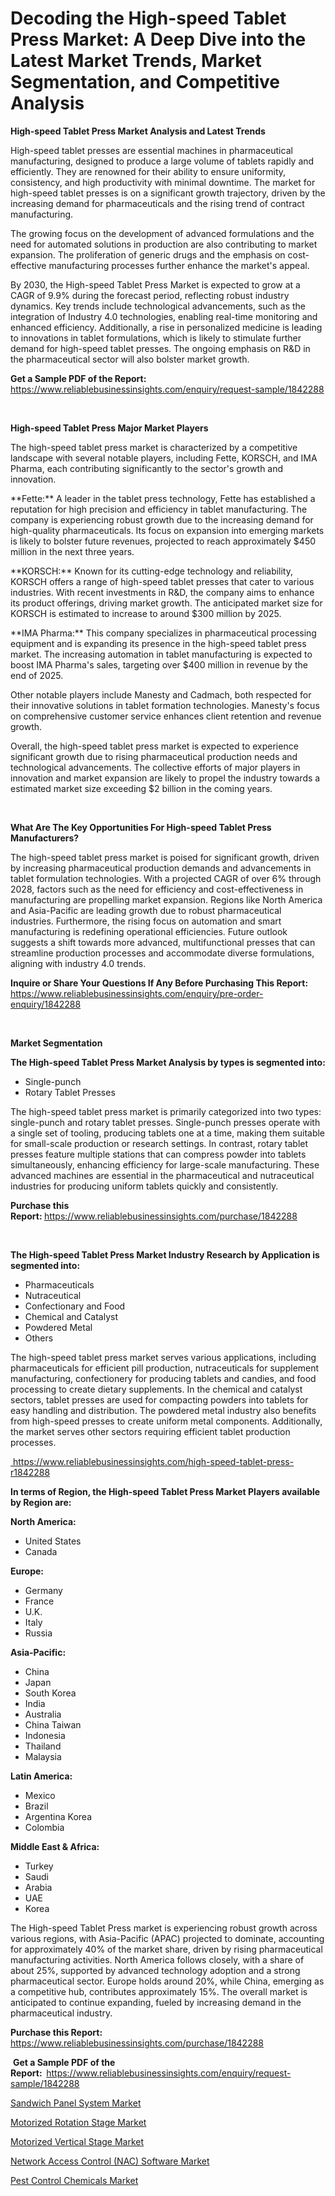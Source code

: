 <p><h1>Decoding the High-speed Tablet Press Market: A Deep Dive into the Latest Market Trends, Market Segmentation, and Competitive Analysis</h1></p><p><strong>High-speed Tablet Press Market Analysis and Latest Trends</strong></p>
<p><p>High-speed tablet presses are essential machines in pharmaceutical manufacturing, designed to produce a large volume of tablets rapidly and efficiently. They are renowned for their ability to ensure uniformity, consistency, and high productivity with minimal downtime. The market for high-speed tablet presses is on a significant growth trajectory, driven by the increasing demand for pharmaceuticals and the rising trend of contract manufacturing. </p><p>The growing focus on the development of advanced formulations and the need for automated solutions in production are also contributing to market expansion. The proliferation of generic drugs and the emphasis on cost-effective manufacturing processes further enhance the market's appeal. </p><p>By 2030, the High-speed Tablet Press Market is expected to grow at a CAGR of 9.9% during the forecast period, reflecting robust industry dynamics. Key trends include technological advancements, such as the integration of Industry 4.0 technologies, enabling real-time monitoring and enhanced efficiency. Additionally, a rise in personalized medicine is leading to innovations in tablet formulations, which is likely to stimulate further demand for high-speed tablet presses. The ongoing emphasis on R&D in the pharmaceutical sector will also bolster market growth.</p></p>
<p><strong>Get a Sample PDF of the Report:&nbsp;</strong> <a href="https://www.reliablebusinessinsights.com/enquiry/request-sample/1842288?utm_campaign=84&utm_medium=2&utm_source=Github&utm_content=ia&utm_term=16102024&utm_id=high-speed-tablet-press">https://www.reliablebusinessinsights.com/enquiry/request-sample/1842288</a></p>
<p>&nbsp;</p>
<p><strong>High-speed Tablet Press Major Market Players</strong></p>
<p><p>The high-speed tablet press market is characterized by a competitive landscape with several notable players, including Fette, KORSCH, and IMA Pharma, each contributing significantly to the sector's growth and innovation.</p><p>**Fette:** A leader in the tablet press technology, Fette has established a reputation for high precision and efficiency in tablet manufacturing. The company is experiencing robust growth due to the increasing demand for high-quality pharmaceuticals. Its focus on expansion into emerging markets is likely to bolster future revenues, projected to reach approximately $450 million in the next three years.</p><p>**KORSCH:** Known for its cutting-edge technology and reliability, KORSCH offers a range of high-speed tablet presses that cater to various industries. With recent investments in R&D, the company aims to enhance its product offerings, driving market growth. The anticipated market size for KORSCH is estimated to increase to around $300 million by 2025.</p><p>**IMA Pharma:** This company specializes in pharmaceutical processing equipment and is expanding its presence in the high-speed tablet press market. The increasing automation in tablet manufacturing is expected to boost IMA Pharma's sales, targeting over $400 million in revenue by the end of 2025.</p><p>Other notable players include Manesty and Cadmach, both respected for their innovative solutions in tablet formation technologies. Manesty's focus on comprehensive customer service enhances client retention and revenue growth.</p><p>Overall, the high-speed tablet press market is expected to experience significant growth due to rising pharmaceutical production needs and technological advancements. The collective efforts of major players in innovation and market expansion are likely to propel the industry towards a estimated market size exceeding $2 billion in the coming years.</p></p>
<p>&nbsp;</p>
<p><strong>What Are The Key Opportunities For High-speed Tablet Press Manufacturers?</strong></p>
<p><p>The high-speed tablet press market is poised for significant growth, driven by increasing pharmaceutical production demands and advancements in tablet formulation technologies. With a projected CAGR of over 6% through 2028, factors such as the need for efficiency and cost-effectiveness in manufacturing are propelling market expansion. Regions like North America and Asia-Pacific are leading growth due to robust pharmaceutical industries. Furthermore, the rising focus on automation and smart manufacturing is redefining operational efficiencies. Future outlook suggests a shift towards more advanced, multifunctional presses that can streamline production processes and accommodate diverse formulations, aligning with industry 4.0 trends.</p></p>
<p><strong>Inquire or Share Your Questions If Any Before Purchasing This Report:</strong> <a href="https://www.reliablebusinessinsights.com/enquiry/pre-order-enquiry/1842288?utm_campaign=84&utm_medium=2&utm_source=Github&utm_content=ia&utm_term=16102024&utm_id=high-speed-tablet-press">https://www.reliablebusinessinsights.com/enquiry/pre-order-enquiry/1842288</a></p>
<p>&nbsp;</p>
<p><strong>Market Segmentation</strong></p>
<p><strong>The High-speed Tablet Press Market Analysis by types is segmented into:</strong></p>
<p><ul><li>Single-punch</li><li>Rotary Tablet Presses</li></ul></p>
<p><p>The high-speed tablet press market is primarily categorized into two types: single-punch and rotary tablet presses. Single-punch presses operate with a single set of tooling, producing tablets one at a time, making them suitable for small-scale production or research settings. In contrast, rotary tablet presses feature multiple stations that can compress powder into tablets simultaneously, enhancing efficiency for large-scale manufacturing. These advanced machines are essential in the pharmaceutical and nutraceutical industries for producing uniform tablets quickly and consistently.</p></p>
<p><strong>Purchase this Report:&nbsp;</strong><a href="https://www.reliablebusinessinsights.com/purchase/1842288?utm_campaign=84&utm_medium=2&utm_source=Github&utm_content=ia&utm_term=16102024&utm_id=high-speed-tablet-press">https://www.reliablebusinessinsights.com/purchase/1842288</a></p>
<p>&nbsp;</p>
<p><strong>The High-speed Tablet Press Market Industry Research by Application is segmented into:</strong></p>
<p><ul><li>Pharmaceuticals</li><li>Nutraceutical</li><li>Confectionary and Food</li><li>Chemical and Catalyst</li><li>Powdered Metal</li><li>Others</li></ul></p>
<p><p>The high-speed tablet press market serves various applications, including pharmaceuticals for efficient pill production, nutraceuticals for supplement manufacturing, confectionery for producing tablets and candies, and food processing to create dietary supplements. In the chemical and catalyst sectors, tablet presses are used for compacting powders into tablets for easy handling and distribution. The powdered metal industry also benefits from high-speed presses to create uniform metal components. Additionally, the market serves other sectors requiring efficient tablet production processes.</p></p>
<p><a href="https://www.reliablebusinessinsights.com/high-speed-tablet-press-r1842288?utm_campaign=84&utm_medium=2&utm_source=Github&utm_content=ia&utm_term=16102024&utm_id=high-speed-tablet-press">&nbsp;https://www.reliablebusinessinsights.com/high-speed-tablet-press-r1842288</a></p>
<p><strong>In terms of Region, the High-speed Tablet Press Market Players available by Region are:</strong></p>
<p>
    <p> <strong> North America: </strong>
        <ul>
            <li>United States</li>
            <li>Canada</li>
        </ul>
        </p> 
    <p> <strong> Europe: </strong>
        <ul>
            <li>Germany</li>
            <li>France</li>
            <li>U.K.</li>
            <li>Italy</li>
            <li>Russia</li>
        </ul>
        </p> 
    <p> <strong> Asia-Pacific: </strong>
        <ul>
            <li>China</li>
            <li>Japan</li>
            <li>South Korea</li>
            <li>India</li>
            <li>Australia</li>
            <li>China Taiwan</li>
            <li>Indonesia</li>
            <li>Thailand</li>
            <li>Malaysia</li>
        </ul>
        </p> 
    <p> <strong> Latin America: </strong>
        <ul>
            <li>Mexico</li>
            <li>Brazil</li>
            <li>Argentina Korea</li>
            <li>Colombia</li>
        </ul>
        </p> 
    <p> <strong> Middle East & Africa: </strong>
        <ul>
            <li>Turkey</li>
            <li>Saudi</li>
            <li>Arabia</li>
            <li>UAE</li>
            <li>Korea</li>
        </ul>
    </p>
    </p>
<p><p>The High-speed Tablet Press market is experiencing robust growth across various regions, with Asia-Pacific (APAC) projected to dominate, accounting for approximately 40% of the market share, driven by rising pharmaceutical manufacturing activities. North America follows closely, with a share of about 25%, supported by advanced technology adoption and a strong pharmaceutical sector. Europe holds around 20%, while China, emerging as a competitive hub, contributes approximately 15%. The overall market is anticipated to continue expanding, fueled by increasing demand in the pharmaceutical industry.</p></p>
<p><strong>Purchase this Report: </strong><a href="https://www.reliablebusinessinsights.com/purchase/1842288?utm_campaign=84&utm_medium=2&utm_source=Github&utm_content=ia&utm_term=16102024&utm_id=high-speed-tablet-press">https://www.reliablebusinessinsights.com/purchase/1842288</a></p>
<p>&nbsp;<strong>Get a Sample PDF of the Report:&nbsp;&nbsp;</strong><a href="https://www.reliablebusinessinsights.com/enquiry/request-sample/1842288?utm_campaign=84&utm_medium=2&utm_source=Github&utm_content=ia&utm_term=16102024&utm_id=high-speed-tablet-press">https://www.reliablebusinessinsights.com/enquiry/request-sample/1842288</a></p>
<p><strong></strong></p>
<p><p><a href="https://www.linkedin.com/pulse/sandwich-panel-system-market-research-report-exploring-54nge?utm_campaign=84&utm_medium=2&utm_source=Github&utm_content=ia&utm_term=16102024&utm_id=high-speed-tablet-press">Sandwich Panel System Market</a></p><p><a href="https://issuu.com/reportprime-2/docs/motorized-rotation-stage-market-siz_ebce2ff505c71f?utm_campaign=84&utm_medium=2&utm_source=Github&utm_content=ia&utm_term=16102024&utm_id=high-speed-tablet-press">Motorized Rotation Stage Market</a></p><p><a href="https://issuu.com/reportprime-2/docs/motorized-vertical-stage-market-siz_975d277c724adb?utm_campaign=84&utm_medium=2&utm_source=Github&utm_content=ia&utm_term=16102024&utm_id=high-speed-tablet-press">Motorized Vertical Stage Market</a></p><p><a href="https://github.com/HaroldWalker405/Market-Research-Report-List-1/blob/main/network-access-control-nac-software-market.md?utm_campaign=84&utm_medium=2&utm_source=Github&utm_content=ia&utm_term=16102024&utm_id=high-speed-tablet-press">Network Access Control (NAC) Software Market</a></p><p><a href="https://www.linkedin.com/pulse/pest-control-chemicals-market-overview-forecast-2024-2031-9vrxe?utm_campaign=84&utm_medium=2&utm_source=Github&utm_content=ia&utm_term=16102024&utm_id=high-speed-tablet-press">Pest Control Chemicals Market</a></p></p>